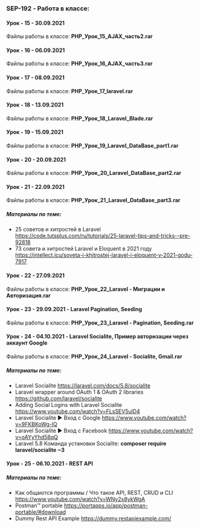 ### SEP-192 - Работа в классе:

#### Урок - 15 - 30.09.2021 
Файлы работы в классе: **PHP_Урок_15_AJAX_часть2.rar**


#### Урок - 16 - 06.09.2021 
Файлы работы в классе: **PHP_Урок_16_AJAX_часть3.rar**


#### Урок - 17 - 08.09.2021 
Файлы работы в классе: **PHP_Урок_17_laravel.rar**


#### Урок - 18 - 13.09.2021 
Файлы работы в классе: **PHP_Урок_18_Laravel_Blade.rar**


#### Урок - 19 - 15.09.2021 
Файлы работы в классе: **PHP_Урок_19_Laravel_DataBase_part1.rar**


#### Урок - 20 - 20.09.2021 
Файлы работы в классе: **PHP_Урок_20_Laravel_DataBase_part2.rar**


#### Урок - 21 - 22.09.2021 
Файлы работы в классе: **PHP_Урок_21_Laravel_DataBase_part3.rar**
##### Материалы по теме: 
* 25 советов и хитростей в Laravel https://code.tutsplus.com/ru/tutorials/25-laravel-tips-and-tricks--pre-92818
* 73 совета и хитростей Laravel и Eloquent в 2021 году https://intellect.icu/soveta-i-khitrostej-laravel-i-eloquent-v-2021-godu-7917

#### Урок - 22 - 27.09.2021 
Файлы работы в классе: **PHP_Урок_22_Laravel - Миграции и Авторизация.rar**


#### Урок - 23 - 29.09.2021 - Laravel Pagination, Seeding
Файлы работы в классе: **PHP_Урок_23_Laravel - Pagination, Seeding.rar**


#### Урок - 24 - 04.10.2021 - Laravel Socialite, Пример авторизации через аккаунт Google
Файлы работы в классе: **PHP_Урок_24_Laravel - Socialite, Gmail.rar**
##### Материалы по теме: 
* Laravel Socialite https://laravel.com/docs/5.8/socialite
* Laravel wrapper around OAuth 1 & OAuth 2 libraries https://github.com/laravel/socialite
* Adding Social Logins with Laravel Socialite https://www.youtube.com/watch?v=FLsSEV5ulD4
* Laravel Socialite ► Вход с Google https://www.youtube.com/watch?v=9FKBKoWg-lQ
* Laravel Socialite ► Вход с Facebook https://www.youtube.com/watch?v=oAYyYhd58qQ
* Laravel 5.8 Команда установки Socialite: **composer require laravel/socialite ~3**

#### Урок - 25 - 06.10.2021 - REST API

##### Материалы по теме: 
* Как общаются программы / Что такое API, REST, CRUD и CLI https://www.youtube.com/watch?v=WNy2x8ykWgA
* Postman™ portable https://portapps.io/app/postman-portable/#download
* Dummy Rest API Example https://dummy.restapiexample.com/
